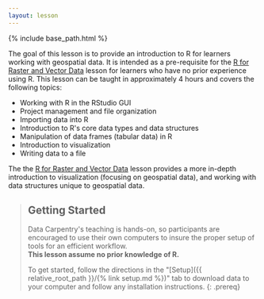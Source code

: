 ```yaml
---
layout: lesson
---
```


{% include base_path.html %}

The goal of this lesson is to provide an introduction to R for learners
working with geospatial data. It is intended as a pre-requisite for 
the [R for Raster and Vector Data](https://datacarpentry.org/r-raster-vector-geospatial/) lesson
for learners who have no prior experience using R. This lesson can
be taught in approximately 4 hours and covers the following topics:

- Working with R in the RStudio GUI
- Project management and file organization
- Importing data into R
- Introduction to R's core data types and data structures
- Manipulation of data frames (tabular data) in R
- Introduction to visualization
- Writing data to a file

The the [R for Raster and Vector Data](https://datacarpentry.org/r-raster-vector-geospatial/) lesson
provides a more in-depth introduction to visualization (focusing on geospatial data),
and working with data structures unique to geospatial data.

> ## Getting Started
>
> Data Carpentry's teaching is hands-on, so participants are encouraged to use
> their own computers to insure the proper setup of tools for an efficient 
> workflow. <br>**This lesson assume no prior knowledge of R.**
>
> To get started, follow the directions in the "[Setup]({{ relative_root_path }}/{% link setup.md %})" tab to 
> download data to your computer and follow any installation instructions.
{: .prereq}
